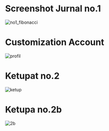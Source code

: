 # Screenshot Jurnal no.1
![no1_fibonacci](https://user-images.githubusercontent.com/32743655/38008589-bff4cad6-3279-11e8-9a66-297d768b54e0.PNG)

# Customization Account
![profil](https://user-images.githubusercontent.com/32743655/38008671-1dc85bc8-327a-11e8-8f61-a24d17f28d0b.PNG)

# Ketupat no.2
![ketup](https://user-images.githubusercontent.com/32743655/38008804-f7035f0a-327a-11e8-8a58-d993337f9352.PNG)

# Ketupa no.2b
![2b](https://user-images.githubusercontent.com/32743655/38008986-17c6a700-327c-11e8-95ac-4dac1bea835b.PNG)




